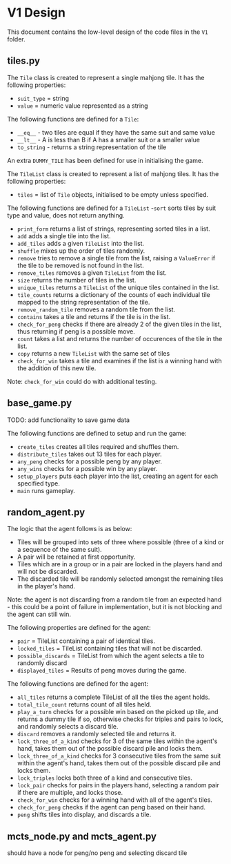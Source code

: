 # V1 Design

This document contains the low-level design of the code files in the `V1` folder.

## tiles.py

The `Tile` class is created to represent a single mahjong tile. It has the following properties:

- `suit_type` = string
- `value` = numeric value represented as a string

The following functions are defined for a `Tile`:

- `__eq__` - two tiles are equal if they have the same suit and same value
- `__lt__` - A is less than B if A has a smaller suit or a smaller value
- `to_string` - returns a string representation of the tile

An extra `DUMMY_TILE` has been defined for use in initialising the game.

The `TileList` class is created to represent a list of mahjong tiles. It has the following properties:

- `tiles` = list of `Tile` objects, initialised to be empty unless specified.

The following functions are defined for a `TileList` -`sort` sorts tiles by suit type and value, does not return anything.

- `print_form` returns a list of strings, representing sorted tiles in a list.
- `add` adds a single tile into the list.
- `add_tiles` adds a given `TileList` into the list.
- `shuffle` mixes up the order of tiles randomly.
- `remove` tries to remove a single tile from the list, raising a `ValueError` if the tile to be removed is not found in the list.
- `remove_tiles` removes a given `TileList` from the list.
- `size` returns the number of tiles in the list.
- `unique_tiles` returns a `TileList` of the unique tiles contained in the list.
- `tile_counts` returns a dictionary of the counts of each individual tile mapped to the string representation of the tile.
- `remove_random_tile` removes a random tile from the list.
- `contains` takes a tile and returns if the tile is in the list.
- `check_for_peng` checks if there are already 2 of the given tiles in the list, thus returning if peng is a possible move.
- `count` takes a list and returns the number of occurences of the tile in the list.
- `copy` returns a new `TileList` with the same set of tiles
- `check_for_win` takes a tile and examines if the list is a winning hand with the addition of this new tile.

Note: `check_for_win` could do with additional testing.

## base_game.py

TODO: add functionality to save game data

The following functions are defined to setup and run the game:

- `create_tiles` creates all tiles required and shuffles them.
- `distribute_tiles` takes out 13 tiles for each player.
- `any_peng` checks for a possible peng by any player.
- `any_wins` checks for a possible win by any player.
- `setup_players` puts each player into the list, creating an agent for each specified type.
- `main` runs gameplay.

## random_agent.py

The logic that the agent follows is as below:

- Tiles will be grouped into sets of three where possible (three of a kind or a sequence of the same suit).
- A pair will be retained at first opportunity.
- Tiles which are in a group or in a pair are locked in the players hand and will not be discarded.
- The discarded tile will be randomly selected amongst the remaining tiles in the player's hand.

Note: the agent is not discarding from a random tile from an expected hand - this could be a point of failure in implementation, but it is not blocking and the agent can still win.

The following properties are defined for the agent:

- `pair` = TileList containing a pair of identical tiles.
- `locked_tiles` = TileList containing tiles that will not be discarded.
- `possible_discards` = TileList from which the agent selects a tile to randomly discard
- `displayed_tiles` = Results of peng moves during the game.

The following functions are defined for the agent:

- `all_tiles` returns a complete TileList of all the tiles the agent holds.
- `total_tile_count` returns count of all tiles held.
- `play_a_turn` checks for a possible win based on the picked up tile, and returns a dummy tile if so, otherwise checks for triples and pairs to lock, and randomly selects a discard tile.
- `discard` removes a randomly selected tile and returns it.
- `lock_three_of_a_kind` checks for 3 of the same tiles within the agent's hand, takes them out of the possible discard pile and locks them.
- `lock_three_of_a_kind` checks for 3 consecutive tiles from the same suit within the agent's hand, takes them out of the possible discard pile and locks them.
- `lock_triples` locks both three of a kind and consecutive tiles.
- `lock_pair` checks for pairs in the players hand, selecting a random pair if there are multiple, and locks those.
- `check_for_win` checks for a winning hand with all of the agent's tiles.
- `check_for_peng` checks if the agent can peng based on their hand.
- `peng` shifts tiles into display, and discards a tile.

## mcts_node.py and mcts_agent.py

should have a node for peng/no peng and selecting discard tile
